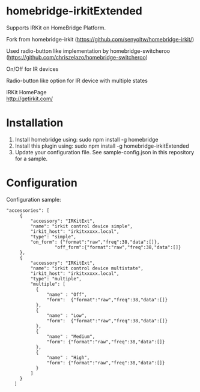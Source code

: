 # homebridge-irkitExtended

Supports IRKit on HomeBridge Platform.  

Fork from homebridge-irkit (https://github.com/senyoltw/homebridge-irkit/)

Used radio-button like implementation by homebridge-switcheroo (https://github.com/chriszelazo/homebridge-switcheroo)

On/Off for IR devices

Radio-button like option for IR device with multiple states

IRKit HomePage  
http://getirkit.com/  

# Installation
1. Install homebridge using: sudo npm install -g homebridge
2. Install this plugin using: sudo npm install -g homebridge-irkitExtended
3. Update your configuration file. See sample-config.json in this repository for a sample.

# Configuration

Configuration sample:

 ```
"accessories": [
      {
          "accessory": "IRKitExt",
          "name": "irkit control device simple",
          "irkit_host": "irkitxxxxx.local",
          "type": "simple",
          "on_form": {"format":"raw","freq":38,"data":[]},
			       "off_form":{"format":"raw","freq":38,"data":[]}
      },
      {
          "accessory": "IRKitExt",
          "name": "irkit control device multistate",
          "irkit_host": "irkitxxxxx.local",
          "type": "multiple",
          "multiple": [
            {
                "name" : "Off",
                "form":  {"format":"raw","freq":38,"data":[]}
            },
            {
                "name" : "Low",
                "form":  {"format":"raw","freq":38,"data":[]}
            },
            {
                "name" : "Medium",
                "form": {"format":"raw","freq":38,"data":[]}
            },
            {
                "name" : "High",
                "form": {"format":"raw","freq":38,"data":[]}
            }
          ]
      }
    ]
```
